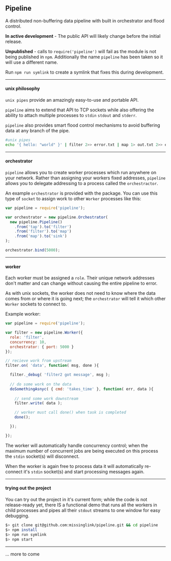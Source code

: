 
## Pipeline

A distributed non-buffering data pipeline with built in orchestrator and flood control.  
  
**In active development** - The public API will likely change before the initial release.  
  
**Unpublished** - calls to `require('pipeline')` will fail as the module is not being published in `npm`. Additionally the name `pipeline` has been taken so it will use a different name.  
  
Run `npm run symlink` to create a symlink that fixes this during development.
    
----

#### unix philosophy  
  
`unix pipes` provide an amazingly easy-to-use and portable API.

`pipeline` aims to extend that API to TCP sockets while also offering the ability to attach multiple processes to `stdin` `stdout` and `stderr`.

`pipeline` also provides smart flood control mechanisms to avoid buffering data at any branch of the pipe.  
  
```bash  
#unix pipes  
echo '{ hello: "world" }' | filter 2>> error.txt | map 1> out.txt 2>> error.txt  
```  

----

#### orchestrator
  
`pipeline` allows you to create worker processes which run anywhere on your network. Rather than assigning your workers fixed addresses, `pipeline` allows you to delegate addressing to a process called the `orchestractor`.  
  
An example `orchestrator` is provided with the package. You can use this type of `socket` to assign work to other `Worker` processes like this:  
  
```javascript
var pipeline = require('pipeline');

var orchestrator = new pipeline.Orchestrator(
  new pipeline.Pipeline()
    .from('tap').to('filter')
    .from('filter').to('map')
    .from('map').to('sink')
);

orchestrator.bind(5000);
```
    
----
    
#### worker

Each worker must be assigned a `role`. Their unique network addresses don't matter and can change without causing the entire pipeline to error.  
  
As with unix sockets, the worker does not need to know where the data comes from or where it is going next; the `orchestrator` will tell it which other `Worker` sockets to connect to.  
  
Example worker:  
  
```javascript  
var pipeline = require('pipeline');

var filter = new pipeline.Worker({
  role: 'filter',
  concurrency: 10,
  orchestrator: { port: 5000 }
});

// recieve work from upstream
filter.on( 'data', function( msg, done ){

  filter._debug( 'filter2 got message', msg );
  
  // do some work on the data
  doSomethingAsnyc( { cmd: 'takes_time' }, function( err, data ){  
    
    // send some work downstream
    filter.write( data );

    // worker must call done() when task is completed
    done();

  });

});
```  
  
The worker will automatically handle concurrency control; when the maximum number of concurrent jobs are being executed on this process the `stdin` socket(s) will disconnect.  
  
When the worker is again free to process data it will automatically re-connect it's `stdin` socket(s) and start processing messages again. 
  
----  
  
#### trying out the project  
  
You can try out the project in it's current form; while the code is not release-ready yet, there IS a functional demo that runs all the workers in child processes and pipes all their `stdout` streams to one window for easy debugging.  
  
```bash  
$> git clone git@github.com:missinglink/pipeline.git && cd pipeline
$> npm install  
$> npm run symlink  
$> npm start
```
    
----
  
... more to come
